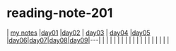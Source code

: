 # reading-note-201



| [my notes](reading-01.md)  |[day01](class-01.md)   |[day02](class-02.md)   |  [day03](class-03.md) |  [day04](class-04) |[day05](class-05)
|[day06](class-06)|[day07](class-07)|[day08](class-08.md)|[day09](class-09.md)|---|
|   |   |   |   |   |
|   |   |   |   |   |
|   |   |   |   |   |